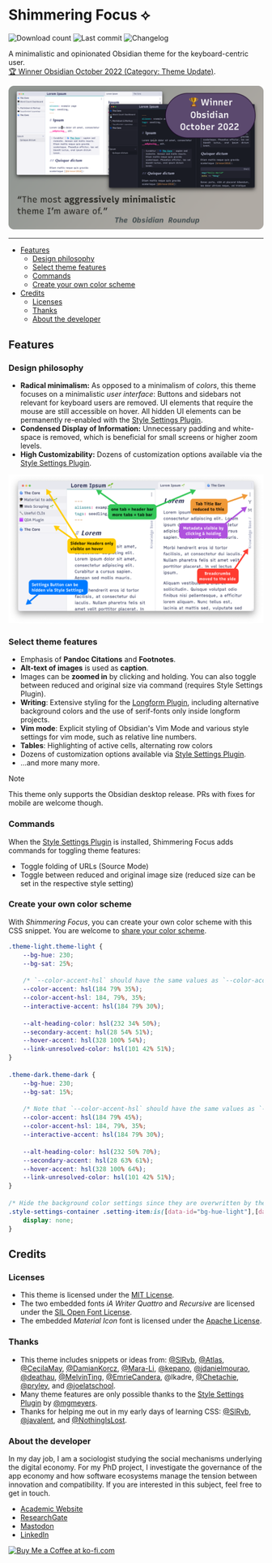 # Shimmering Focus ⟡
![Download count](https://img.shields.io/badge/downloads-163293-6E4E9B?style=plastic&logo=obsidian&color=%23483699)
![Last commit](https://img.shields.io/github/last-commit/chrisgrieser/shimmering-focus?style=plastic)
![Changelog](https://img.shields.io/badge/changelog-here-6E4E9B?style=plastic&color=%23f6c66f)

A minimalistic and opinionated Obsidian theme for the keyboard-centric user.  
[🏆 Winner Obsidian October 2022 (Category: Theme Update)](https://forum.obsidian.md/t/obsidian-october-2022-winners/49087).

![Promo screenshot](assets/promo-screenshot-big.png)

---

<!-- toc -->

- [Features](#features)
	* [Design philosophy](#design-philosophy)
	* [Select theme features](#select-theme-features)
	* [Commands](#commands)
	* [Create your own color scheme](#create-your-own-color-scheme)
- [Credits](#credits)
	* [Licenses](#licenses)
	* [Thanks](#thanks)
	* [About the developer](#about-the-developer)

<!-- tocstop -->

## Features

### Design philosophy
- __Radical minimalism:__ As opposed to a minimalism of *colors*, this theme
  focuses on a minimalistic *user interface*: Buttons and sidebars not relevant
  for keyboard users are removed. UI elements that require the mouse are still
  accessible on hover. All hidden UI elements can be permanently re-enabled
  with the [Style Settings
  Plugin](https://obsidian.md/plugins?id=obsidian-style-settings).
- __Condensed Display of Information:__ Unnecessary padding and white-space is
  removed, which is beneficial for small screens or higher zoom levels.
- __High Customizability:__ Dozens of customization options available via the
  [Style Settings Plugin](https://obsidian.md/plugins?id=obsidian-style-settings).

![Explaining screenshot](assets/explainer-screenshot.png)

### Select theme features
- Emphasis of __Pandoc Citations__ and __Footnotes__.
- __Alt-text of images__ is used as __caption__.
- Images can be __zoomed in__ by clicking and holding. You can also toggle
  between reduced and original size via command (requires Style Settings
  Plugin).
- __Writing__: Extensive styling for the [Longform
  Plugin](https://obsidian.md/plugins?id=longform), including alternative
  background colors and the use of serif-fonts only inside longform projects.
- __Vim mode__: Explicit styling of Obsidian's Vim Mode and various style
  settings for vim mode, such as relative line numbers.
- __Tables__: Highlighting of active cells, alternating row colors
- Dozens of customization options available via [Style
  Settings Plugin](https://obsidian.md/plugins?id=obsidian-style-settings).
- …and more many more.

> [!NOTE]
> This theme only supports the Obsidian desktop release. PRs with fixes for
> mobile are welcome though.

### Commands
When the [Style Settings
Plugin](https://obsidian.md/plugins?id=obsidian-style-settings) is installed,
Shimmering Focus adds commands for toggling theme features:
- Toggle folding of URLs (Source Mode)
- Toggle between reduced and original image size (reduced size can be set in the
  respective style setting)

### Create your own color scheme
With *Shimmering Focus*, you can create your own color scheme with this CSS
snippet. You are welcome to [share your color
scheme](https://github.com/chrisgrieser/shimmering-focus/discussions/new?category=share-your-custom-color-schemes).

```css
.theme-light.theme-light {
    --bg-hue: 230;
    --bg-sat: 25%;

    /* `--color-accent-hsl` should have the same values as `--color-accent` */
    --color-accent: hsl(184 79% 35%);
    --color-accent-hsl: 184, 79%, 35%;
    --interactive-accent: hsl(184 79% 30%);

    --alt-heading-color: hsl(232 34% 50%);
    --secondary-accent: hsl(28 54% 51%);
    --hover-accent: hsl(328 100% 54%);
    --link-unresolved-color: hsl(101 42% 51%);
}

.theme-dark.theme-dark {
    --bg-hue: 230;
    --bg-sat: 15%;

    /* Note that `--color-accent-hsl` should have the same values as `--color-accent` */
    --color-accent: hsl(184 79% 45%);
    --color-accent-hsl: 184, 79%, 35%;
    --interactive-accent: hsl(184 79% 30%);

    --alt-heading-color: hsl(232 50% 70%);
    --secondary-accent: hsl(28 63% 61%);
    --hover-accent: hsl(328 100% 64%);
	--link-unresolved-color: hsl(101 42% 51%);
}

/* Hide the background color settings since they are overwritten by the custom colors above */ 
.style-settings-container .setting-item:is([data-id="bg-hue-light"],[data-id="bg-hue-dark"]) {
	display: none;
}
```

## Credits

### Licenses
- This theme is licensed under the [MIT
  License](https://github.com/chrisgrieser/shimmering-focus/blob/main/LICENSE).
- The two embedded fonts *iA Writer Quattro* and *Recursive* are licensed under
  the [SIL Open Font License](https://www.wikiwand.com/en/SIL_Open_Font_License).
- The embedded *Material Icon* font is licensed under the [Apache License](https://developers.google.com/fonts/docs/material_icons#licensing).

<!-- vale Google.FirstPerson = NO -->
### Thanks
- This theme includes snippets or ideas from:
  [@SlRvb](https://github.com/SlRvb), [@Atlas](https://github.com/zcysxy),
  [@CecilaMay](https://github.com/ceciliamay),
  [@DamianKorcz](https://github.com/damiankorcz),
  [@Mara-Li](https://github.com/Mara-Li), [@kepano](https://github.com/kepano),
  [@jdanielmourao](https://github.com/jdanielmourao),
  [@deathau](https://github.com/deathau/),
  [@MelvinTing](https://github.com/tingmelvin/),
  [@EmrieCandera](https://github.com/Emrie-Candera), @lkadre,
  [@Chetachie](https://github.com/chetachiezikeuzor),
  [@pryley](https://github.com/pryley), and
  [@joelatschool](https://github.com/joelatschool).
- Many theme features are only possible thanks to the [Style Settings
  Plugin](https://obsidian.md/plugins?id=obsidian-style-settings) by
  [@mgmeyers](https://github.com/mgmeyers).
- Thanks for helping me out in my early days of learning CSS:
  [@SlRvb](https://github.com/SlRvb),
  [@javalent](https://github.com/valentine195), and
  [@NothingIsLost](https://github.com/nothingislost).

### About the developer
In my day job, I am a sociologist studying the social mechanisms underlying the
digital economy. For my PhD project, I investigate the governance of the app
economy and how software ecosystems manage the tension between innovation and
compatibility. If you are interested in this subject, feel free to get in touch.

- [Academic Website](https://chris-grieser.de/)
- [ResearchGate](https://www.researchgate.net/profile/Christopher-Grieser)
- [Mastodon](https://pkm.social/@pseudometa)
- [LinkedIn](https://www.linkedin.com/in/christopher-grieser-ba693b17a/)

<a href='https://ko-fi.com/Y8Y86SQ91' target='_blank'>
<img height='36' style='border:0px;height:36px;'
src='https://cdn.ko-fi.com/cdn/kofi1.png?v=3' border='0' alt='Buy Me a Coffee at
ko-fi.com' /></a>
